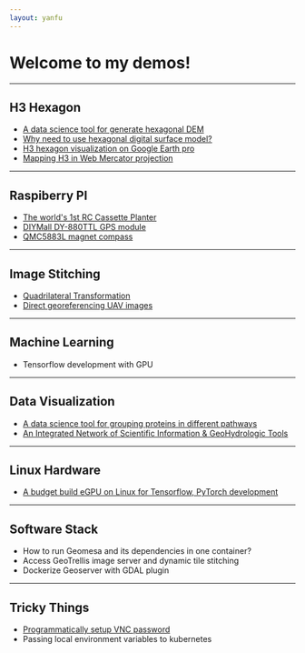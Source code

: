 ```yaml
---
layout: yanfu
---
```


# [](#header-1) Welcome to my demos!
---

## [](#header-2) H3 Hexagon
  - [A data science tool for generate hexagonal DEM](docs/AwsLidarH3.md)
  - [Why need to use hexagonal digital surface model?](docs/WhyUseHexagon.md)
  - [H3 hexagon visualization on Google Earth pro](docs/GoogleEarthH3Vis.md)
  - [Mapping H3 in Web Mercator projection](docs/H3Distortions.md)

---
  
## [](#header-2) Raspiberry PI
  - [The world's 1st RC Cassette Planter](docs/CassettePlanter.md)
  - [DIYMall DY-880TTL GPS module](docs/DY880TTL.md)
  - [QMC5883L magnet compass](docs/PyQMC5883L.md)

---
  
## [](#header-2) Image Stitching
  - [Quadrilateral Transformation](docs/QuadrilateralTransformation.md)
  - [Direct georeferencing UAV images](docs/UavDirectGeoreferencing.md)

---

## [](#header-2) Machine Learning
  - Tensorflow development with GPU

---

## [](#header-2) Data Visualization
  - [A data science tool for grouping proteins in different pathways](docs/ProteomicsGroupingByWeight.md)
  - [An Integrated Network of Scientific Information & GeoHydrologic Tools](https://nednr.nebraska.gov/insight/)

---

  
## [](#header-2) Linux Hardware
  - [A budget build eGPU on Linux for Tensorflow, PyTorch development](docs/LinuxGPU.md)

---

## [](#header-2) Software Stack
  - How to run Geomesa and its dependencies in one container?
  - Access GeoTrellis image server and dynamic tile stitching
  - Dockerize Geoserver with GDAL plugin

---
  
## [](#header-2) Tricky Things
  - [Programmatically setup VNC password](docs/VNCansible.md)
  - Passing local environment variables to kubernetes
